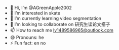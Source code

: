 - 👋 Hi, I’m @AGreenApple2002
- 👀 I’m interested in skate
- 🌱 I’m currently learning video segmentation
- 💞️ I’m looking to collaborate on 研究生读论文搭子
- 📫 How to reach me lv1489586965@outlook.com
- 😄 Pronouns: he
- ⚡ Fun fact: en no

<!---
AGreenApple2002/AGreenApple2002 is a ✨ special ✨ repository because its `README.md` (this file) appears on your GitHub profile.
You can click the Preview link to take a look at your changes.
--->
